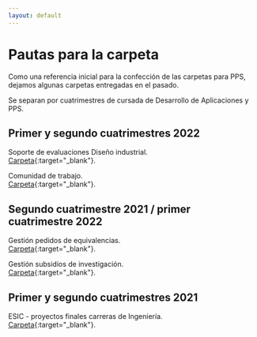 ```yaml
---
layout: default
---
```


# Pautas para la carpeta

Como una referencia inicial para la confección de las carpetas para PPS, dejamos algunas carpetas entregadas en el pasado.

Se separan por cuatrimestres de cursada de Desarrollo de Aplicaciones y PPS.

## Primer y segundo cuatrimestres 2022

Soporte de evaluaciones Diseño industrial.  
[Carpeta](./adjuntos/soporte-de-evaluaciones-2022s2.pdf){:target="_blank"}.

Comunidad de trabajo.  
[Carpeta](./adjuntos/comunidad-de-trabajo-2022s2.pdf){:target="_blank"}.


## Segundo cuatrimestre 2021 / primer cuatrimestre 2022

Gestión pedidos de equivalencias.  
[Carpeta](./adjuntos/equivalencias-2022s1.pdf){:target="_blank"}.

Gestión subsidios de investigación.  
[Carpeta](./adjuntos/presupuestos-subsidios-investigacion-2022s1.pdf){:target="_blank"}.

## Primer y segundo cuatrimestres 2021

ESIC - proyectos finales carreras de Ingeniería.  
[Carpeta](./adjuntos/esic-2021s2.pdf){:target="_blank"}.
